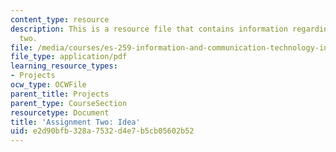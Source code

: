```yaml
---
content_type: resource
description: This is a resource file that contains information regarding assignment
  two.
file: /media/courses/es-259-information-and-communication-technology-in-africa-spring-2006/e2d90bfb328a7532d4e7b5cb05602b52_MITES_259S06_Ass_two.pdf
file_type: application/pdf
learning_resource_types:
- Projects
ocw_type: OCWFile
parent_title: Projects
parent_type: CourseSection
resourcetype: Document
title: 'Assignment Two: Idea'
uid: e2d90bfb-328a-7532-d4e7-b5cb05602b52
---
```


